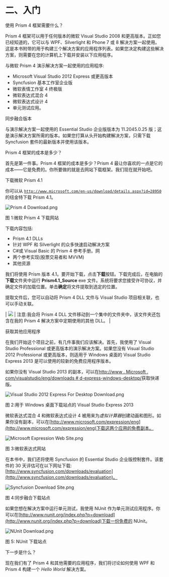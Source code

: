 # 二、入门

使用 Prism 4 框架需要什么？

Prism 4 框架可以用于任何版本的微软 Visual Studio 2008 和更高版本。正如您已经知道的，它可以与 WPF、Silverlight 和 Phone 7 或 8 解决方案一起使用。这是本书附带的用于构建三个解决方案的应用程序列表。如果您决定构建这些解决方案，则需要在您的计算机上下载并安装以下应用程序。

与微软 Prism 4 演示解决方案一起使用的应用程序:

*   Microsoft Visual Studio 2012 Express 或更高版本
*   Syncfusion 基本工作室企业版
*   微软表情工作室 4 终极版
*   微软表达式混合 4
*   微软表达式设计 4
*   单元测试应用。

同步融合版本

与演示解决方案一起使用的 Essential Studio 企业版版本为 11.2045.0.25 版；这是演示解决方案所需的版本。如果您打算从头开始构建解决方案，只需下载 Syncfusion 套件的最新版本并使用该版本。

Prism 4 框架的成本是多少？

首先是第一件事。Prism 4 框架的成本是多少？Prism 4 最让你喜欢的一点是它的成本——它是免费的。你所要做的就是去网站下载框架。我们现在就开始吧。

下载微软 Prism 4.1

你可以从 [`http://www.microsoft.com/en-us/download/details.aspx?id=28950`](https://www.nuget.org/packages/Prism/4.1.0 ) 的纽金特下载 Prism 4.1。

![Prism 4 Download.png](img/image002.jpg)

图 1:微软 Prism 4 下载网站

下载内容包括:

*   Prism 4.1 DLLs
*   针对 WPF 和 Silverlight 的众多快速启动解决方案
*   C#或 Visual Basic 的 Prism 4 参考手册。网
*   两个参考实现(股票交易者和 MVVM)
*   其他资源

我们将使用 Prism 版本 4.1。要开始下载，点击**下载**按钮。下载完成后，在电脑的**下载**文件夹中运行 **Prism4.1_Source** exe 文件。系统将要求您接受许可协议，并确定文件的加载位置。单击**确定**将文件提取到选定的位置。

提取文件后，您可以自动将 Prism 4 DLL 文件与 Visual Studio 项目相关联，也可以手动关联。

| ![](img/note.png) | 注意:我会将 Prism 4 DLL 文件移动到一个集中的文件夹中，该文件夹还包含在我的 Prism 4 解决方案中定期使用的其他 DLL。 |

获取其他应用程序

在我们开始这个项目之前，有几件事我们应该解决。首先，我使用了 Visual Studio Professional 或更高版本的演示解决方案。如果您没有 Visual Studio 2012 Professional 或更高版本，则适用于 Windows 桌面的 Visual Studio Express 2013 是可以使用的较新的免费应用程序版本。

如果你没有 Visual Studio 2013 的副本，可以在[http://www . Microsoft . com/visualstudio/eng/downloads # d-express-windows-desktop/](http://www.microsoft.com/visualstudio/eng/downloads%23d-express-windows-desktop/)获取快递版。

![Visual Studio 2012 Express For Desktop Download.png](img/image004.jpg)

图 2:用于 Windows 桌面下载站点的 Visual Studio Express 2013

微软表达式混合 4 和微软表达式设计 4 被用来为*虚拟计算器*创建动画和图形。如果你没有副本，可以在[http://www.microsoft.com/expression/eng](http://www.microsoft.com/expression/eng)下载这两个应用的免费副本。

![Microsoft Expression Web Site.png](img/image005.jpg)

图 3:微软表达式网站

在本书中，我们还将使用 Syncfusion 的 Essential Studio 企业版控制套件。该套件的 30 天评估可在以下网址下载:[http://www.syncfusion.com/downloads/evaluation](http://www.syncfusion.com/downloads/evaluation)。

![Syncfusion Download Site.png](img/image006.jpg)

图 4:同步融合下载站点

如果您想在解决方案中运行单元测试，我使用 NUnit 作为单元测试应用程序。你可以在[http://www.nunit.org/index.php?p=download](http://www.nunit.org/index.php?p=download)下载一份免费的 NUnit。

![NUnit Download.png](img/image007.jpg)

图 5: NUnit 下载站点

下一步是什么？

现在我们有了 Prism 4 和其他需要的应用程序，我们将讨论如何使用 WPF 和 Prism 4 构建一个 *Hello World* 解决方案。